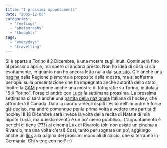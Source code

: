 ```yaml
---
title: "I prossimi appuntamenti"
date: "2005-12-06"
categories: 
  - "feelings"
  - "photography"
  - "thoughts"
tags: 
  - "everydays"
  - "travelling"
---
```


Si è aperta a Torino il 2 Dicembre, è una mostra sugli Inuit. Continuerà fino al prossimo aprile, ma spero di andarci presto. Non ho idea di cosa ci sia esattamente, in quanto non ho ancora letto nulla dal [suo sito](http://www.popolidelghiaccio.it/). C'è anche una [pagina](http://www.regione.piemonte.it/museoscienzenaturali/mostre/inuit.htm) della Regione piemonte a proposito della mostra, ma si sofferma perlopiù sulla presentazione che ha impegnato anche autorità dello stato. Inoltre la [GAM](http://www.gamtorino.it/gam_ita.htm) propone anche una mostra di fotografie su Torino, intitolata "6 X Torino". Forse ci andrò con [Luca](http://planet.gentoo.org/developers/lu_zero) la settimana prossima. La prossima settimana ci sarà anche una [partita della nazionale](http://www.ticketone.it) Italiana di hockey, che affronterà il Canada. Data la caratura degli ospiti l'esito dell'incontro è forse già deciso, ma andrò comunque per la prima volta a vedere una partita di hockey! Il 18 Dicembre sarà invece la volta della recita di Natale di mia nipote Lucia, ma questo evento è un po' meno pubblico.. L'appuntamento è per chi ci tiene (???) al cinema Lux di Rivarolo (ok, non esiste un cinema a Rivarolo, ma una volta c'era!) Così, tanto per sognare un po', aggiungo anche un [link](http://www.viaggio-in-germania.de/mondiali2006.html) alla pagina dei prossimi mondiali di calcio, che si terranno in Germania. Chi viene con noi? :-)
